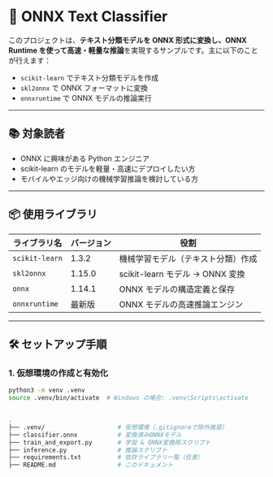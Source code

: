 # 🧠 ONNX Text Classifier

このプロジェクトは、**テキスト分類モデルを ONNX 形式に変換し、ONNX Runtime を使って高速・軽量な推論**を実現するサンプルです。主に以下のことが行えます：

- `scikit-learn` でテキスト分類モデルを作成
- `skl2onnx` で ONNX フォーマットに変換
- `onnxruntime` で ONNX モデルの推論実行

---

## 📚 対象読者

- ONNX に興味がある Python エンジニア
- scikit-learn のモデルを軽量・高速にデプロイしたい方
- モバイルやエッジ向けの機械学習推論を検討している方

---

## 📦 使用ライブラリ

| ライブラリ名        | バージョン     | 役割                                 |
|---------------------|----------------|--------------------------------------|
| `scikit-learn`      | 1.3.2          | 機械学習モデル（テキスト分類）作成   |
| `skl2onnx`          | 1.15.0         | scikit-learn モデル → ONNX 変換      |
| `onnx`              | 1.14.1         | ONNX モデルの構造定義と保存           |
| `onnxruntime`       | 最新版         | ONNX モデルの高速推論エンジン        |

---

## 🛠️ セットアップ手順

### 1. 仮想環境の作成と有効化

```bash
python3 -m venv .venv
source .venv/bin/activate  # Windows の場合: .venv\Scripts\activate


.
├── .venv/                    # 仮想環境（.gitignoreで除外推奨）
├── classifier.onnx           # 変換済みONNXモデル
├── train_and_export.py       # 学習 & ONNX変換用スクリプト
├── inference.py              # 推論スクリプト
├── requirements.txt          # 依存ライブラリ一覧（任意）
├── README.md                 # このドキュメント

